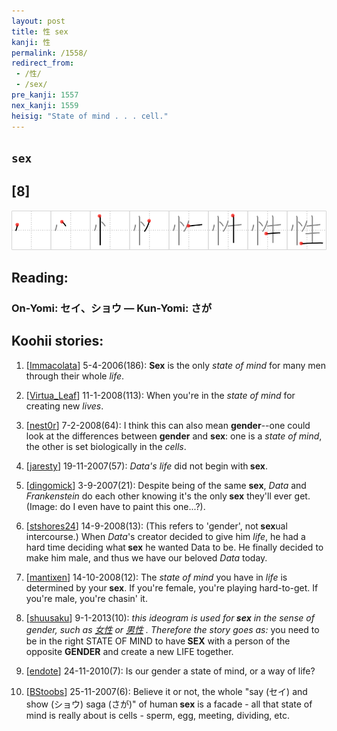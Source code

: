 ```yaml
---
layout: post
title: 性 sex
kanji: 性
permalink: /1558/
redirect_from:
 - /性/
 - /sex/
pre_kanji: 1557
nex_kanji: 1559
heisig: "State of mind . . . cell."
---
```


## `sex`

## [8]

<div class="stroke"><img src="../images/E680A7.png" /></div>

## Reading:

### On-Yomi: セイ、ショウ &mdash; Kun-Yomi: さが

## Koohii stories:

1) [<a href="http://kanji.koohii.com/profile/Immacolata">Immacolata</a>] 5-4-2006(186): <strong>Sex</strong> is the only <em>state of mind</em> for many men through their whole <em>life</em>. 

2) [<a href="http://kanji.koohii.com/profile/Virtua_Leaf">Virtua_Leaf</a>] 11-1-2008(113): When you&#039;re in the <em>state of mind</em> for creating new <em>lives</em>. 

3) [<a href="http://kanji.koohii.com/profile/nest0r">nest0r</a>] 7-2-2008(64): I think this can also mean <strong>gender</strong>--one could look at the differences between <strong>gender</strong> and <strong>sex</strong>: one is a <em>state of mind</em>, the other is set biologically in the <em>cells</em>. 

4) [<a href="http://kanji.koohii.com/profile/jaresty">jaresty</a>] 19-11-2007(57): <em>Data&#039;s</em> <em>life</em> did not begin with<strong> sex</strong>. 

5) [<a href="http://kanji.koohii.com/profile/dingomick">dingomick</a>] 3-9-2007(21): Despite being of the same <strong>sex</strong>, <em>Data</em> and <em>Frankenstein</em> do each other knowing it&#039;s the only<strong> sex</strong> they&#039;ll ever get. (Image: do I even have to paint this one...?). 

6) [<a href="http://kanji.koohii.com/profile/stshores24">stshores24</a>] 14-9-2008(13): (This refers to &#039;gender&#039;, not<strong> sex</strong>ual intercourse.) When <em>Data</em>&#039;s creator decided to give him <em>life</em>, he had a hard time deciding what<strong> sex</strong> he wanted Data to be. He finally decided to make him male, and thus we have our beloved <em>Data</em> today. 

7) [<a href="http://kanji.koohii.com/profile/mantixen">mantixen</a>] 14-10-2008(12): The <em>state of mind</em> you have in <em>life</em> is determined by your<strong> sex</strong>. If you&#039;re female, you&#039;re playing hard-to-get. If you&#039;re male, you&#039;re chasin&#039; it. 

8) [<a href="http://kanji.koohii.com/profile/shuusaku">shuusaku</a>] 9-1-2013(10): <em>this ideogram is used for<strong> sex</strong> in the sense of gender, such as   <a href="http://jisho.org/kanji/details/女性">女性</a>   or   <a href="http://jisho.org/kanji/details/男性">男性</a>  . Therefore the story goes as: </em> you need to be in the right STATE OF MIND to have<strong> SEX</strong> with a person of the opposite <strong>GENDER</strong> and create a new LIFE together. 

9) [<a href="http://kanji.koohii.com/profile/endote">endote</a>] 24-11-2010(7): Is our gender a state of mind, or a way of life? 

10) [<a href="http://kanji.koohii.com/profile/BStoobs">BStoobs</a>] 25-11-2007(6): Believe it or not, the whole &quot;say (セイ) and show (ショウ) saga (さが)&quot; of human<strong> sex</strong> is a facade - all that state of mind is really about is cells - sperm, egg, meeting, dividing, etc. 
